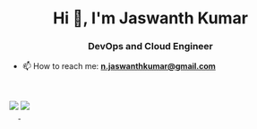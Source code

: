<h1 align="center">Hi 👋, I'm Jaswanth Kumar</h1>
<h3 align="center">DevOps and Cloud Engineer </h3>

- 📫 How to reach me: **n.jaswanthkumar@gmail.com**


<p>
  <br></br>
<a href="https://github.com/jaswanthnasa" target="_blank">
<img src=https://img.shields.io/badge/GitHub-100000?style=for-the-badge&logo=github&logoColor=white style="margin-bottom: 15px; height: auto; width: auto;" />
</a>

<a href="https://www.linkedin.com/in/jaswanth-kumar-82442752/" target="_blank">
<img src=https://img.shields.io/badge/linkedin-%231E77B5.svg?&style=for-the-badge&logo=linkedin&logoColor=white style="margin-bottom: 15px; height: auto; width: auto;" />
</a>
</p>
